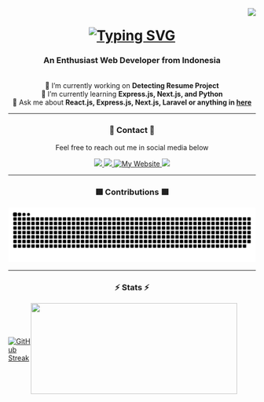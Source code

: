 <img align="right" src="https://visitor-badge.laobi.icu/badge?page_id=Gin-Arata.Gin-Arata" />

<h1 align="center">
    <a href="https://git.io/typing-svg">
        <img src="https://readme-typing-svg.demolab.com?font=Press+Start+2P&duration=4000&pause=1000&color=F7F7F7&background=000000&center=true&vCenter=true&width=435&lines=Hello+There+%F0%9F%91%8B;I'm+Gin+Arata" alt="Typing SVG" />
    </a>
</h1>

<h3 align="center">An Enthusiast Web Developer from Indonesia</h3>

<br/>

<div align="center">
    🔭 I’m currently working on <b>Detecting Resume Project</b>
    <br/>
    🌱 I’m currently learning <b>Express.js, Next.js, and Python</b>
    <br/>
    💬 Ask me about <b>React.js, Express.js, Next.js, Laravel or anything in <a href="https://github.com/Gin-Arata/Gin-Arata/issues">here</a></b>
</div>

<hr />

<div align="center">
    <h3>📖 Contact 📖</h3>
    <p>Feel free to reach out me in social media below</p>
    <div>
        <a href="https://www.linkedin.com/in/gaco-razan-kamil-374296255/">
            <img src="https://img.shields.io/badge/LinkedIn-0077B5?style=for-the-badge&logo=linkedin&logoColor=white" />
        </a>
        <a href="https://www.instagram.com/gin_arata">
            <img src="https://img.shields.io/badge/Instagram-E4405F?style=for-the-badge&logo=instagram&logoColor=white" />
        </a>
        <a href="https://www.gacorazan.my.id">
            <img src="https://img.shields.io/badge/My%20Website-2694E8?style=for-the-badge&logo=webtrees&logoColor=ffffff" alt="My Website" />
        </a>
        <a href="https://www.discordapp.com/users/720485692987408415">
            <img src="https://dcbadge.limes.pink/api/shield/720485692987408415" />
        </a>
    </div>
</div>

<hr />

<div align="center">
    <h3>🟩 Contributions 🟩</h3>
    <picture>
        <source media="(prefers-color-scheme: dark)" srcset="https://raw.githubusercontent.com/Gin-Arata/Gin-Arata/output/github-snake-dark.svg" />
        <source media="(prefers-color-scheme: light)" srcset="https://raw.githubusercontent.com/Gin-Arata/Gin-Arata/output/github-snake.svg" />
        <img alt="github-snake" src="https://raw.githubusercontent.com/Gin-Arata/Gin-Arata/output/github-snake-dark.svg" />
    </picture>
</div>

<hr />

<h3 align="center">⚡ Stats ⚡</h3>
<div style="width: 430px; display: flex; justify-content: between; align-items: center;">
    <a href="https://git.io/streak-stats"><img width="420" height="185" src="https://streak-stats.demolab.com?user=Gin-Arata&theme=highcontrast&hide_border=true" alt="GitHub Streak" /></a>
    <a href="https://github.com/anuraghazra/github-readme-stats">
        <img width="420" height="185" src="https://github-readme-stats-gin-aratas-projects.vercel.app//api?username=Gin-Arata&theme=vision-friendly-dark&show_icons=true&rank_icon=github&hide_border=true" />
    </a>
</div>

<!--
**Gin-Arata/Gin-Arata** is a ✨ _special_ ✨ repository because its `README.md` (this file) appears on your GitHub profile.

Here are some ideas to get you started:

- 🔭 I’m currently working on ...
- 🌱 I’m currently learning ...
- 👯 I’m looking to collaborate on ...
- 🤔 I’m looking for help with ...
- 💬 Ask me about ...
- 📫 How to reach me: ...
- 😄 Pronouns: ...
- ⚡ Fun fact: ...
-->
